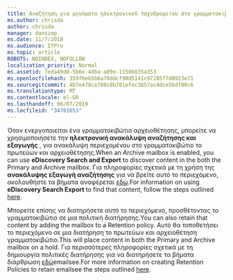 ```yaml
---
title: Αναζήτηση για μηνύματα ηλεκτρονικού ταχυδρομείου στο γραμματοκιβώτιο αρχειοθέτησης
ms.author: chrisda
author: chrisda
manager: dansimp
ms.date: 11/7/2018
ms.audience: ITPro
ms.topic: article
ROBOTS: NOINDEX, NOFOLLOW
localization_priority: Normal
ms.assetid: 7eda49d0-5b6e-4dba-a89e-1150b835a353
ms.openlocfilehash: 359f6eb5b6a70ddcf90d5141c97285f7d0923e71
ms.sourcegitcommit: 4b7e478ce700c0b781efec3857ac4dce5bdf00c6
ms.translationtype: MT
ms.contentlocale: el-GR
ms.lasthandoff: 06/07/2019
ms.locfileid: "34761653"
---
```

<span data-ttu-id="8db99-102">Όταν ενεργοποιείται ένα γραμματοκιβώτιο αρχειοθέτησης, μπορείτε να χρησιμοποιήσετε την **ηλεκτρονική ανακάλυψη αναζήτησης και εξαγωγής** , για ανακάλυψη περιεχομένου στο γραμματοκιβώτιο το πρωτεύων και αρχειοθέτησης.</span><span class="sxs-lookup"><span data-stu-id="8db99-102">When an Archive mailbox is enabled, you can use **eDiscovery Search and Export** to discover content in the both the Primary and Archive mailbox.</span></span> <span data-ttu-id="8db99-103">Για πληροφορίες σχετικά με τη χρήση της **ανακάλυψης εξαγωγή αναζήτησης** για να βρείτε αυτό το περιεχόμενο, ακολουθήστε τα βήματα αναφέρεται [εδώ](https://docs.microsoft.com/office365/securitycompliance/export-search-results).</span><span class="sxs-lookup"><span data-stu-id="8db99-103">For information on using **eDiscovery Search Export** to find that content, follow the steps outlined [here](https://docs.microsoft.com/office365/securitycompliance/export-search-results).</span></span>
  
<span data-ttu-id="8db99-104">Μπορείτε επίσης να διατηρήσετε αυτό το περιεχόμενο, προσθέτοντας το γραμματοκιβώτιο σε μια πολιτική διατήρησης.</span><span class="sxs-lookup"><span data-stu-id="8db99-104">You can also retain that content by adding the mailbox to a Retention policy.</span></span> <span data-ttu-id="8db99-105">Αυτό θα τοποθετήσει το περιεχόμενο σε μια διατήρηση το πρωτεύων και αρχειοθέτηση γραμματοκιβώτιο.</span><span class="sxs-lookup"><span data-stu-id="8db99-105">This will place content in both the Primary and Archive mailbox on a hold.</span></span> <span data-ttu-id="8db99-106">Για περισσότερες πληροφορίες σχετικά με τη δημιουργία πολιτικές διατήρησης για να διατηρήσετε τα βήματα διάρθρωση [εδώ](https://docs.microsoft.com/Office365/securitycompliance/retention-policies)emailsee.</span><span class="sxs-lookup"><span data-stu-id="8db99-106">For more information on creating Retention Policies to retain emailsee the steps outlined [here](https://docs.microsoft.com/Office365/securitycompliance/retention-policies).</span></span>
  

